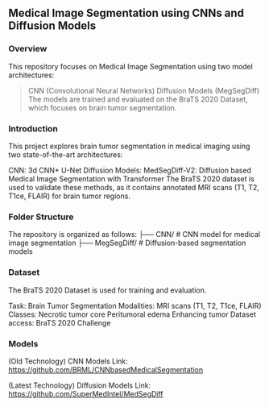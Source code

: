 ## Medical Image Segmentation using CNNs and Diffusion Models
### Overview
This repository focuses on Medical Image Segmentation using two model architectures:

> CNN (Convolutional Neural Networks)
> Diffusion Models (MegSegDiff)
The models are trained and evaluated on the BraTS 2020 Dataset, which focuses on brain tumor segmentation.

### Introduction
This project explores brain tumor segmentation in medical imaging using two state-of-the-art architectures:

CNN: 3d CNN+ U-Net
Diffusion Models: MedSegDiff-V2: Diffusion based Medical Image Segmentation with Transformer
The BraTS 2020 dataset is used to validate these methods, as it contains annotated MRI scans (T1, T2, T1ce, FLAIR) for brain tumor regions.

### Folder Structure
The repository is organized as follows:
├── CNN/                # CNN model for medical image segmentation
├── MegSegDiff/         # Diffusion-based segmentation models

### Dataset
The BraTS 2020 Dataset is used for training and evaluation.

Task: Brain Tumor Segmentation
Modalities: MRI scans (T1, T2, T1ce, FLAIR)
Classes:
Necrotic tumor core
Peritumoral edema
Enhancing tumor
Dataset access: BraTS 2020 Challenge

### Models
(Old Technology) CNN Models Link: https://github.com/BRML/CNNbasedMedicalSegmentation

(Latest Technology) Diffusion Models Link: https://github.com/SuperMedIntel/MedSegDiff

